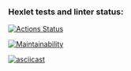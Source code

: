 ### Hexlet tests and linter status:
[![Actions Status](https://github.com/shelser/frontend-project-44/actions/workflows/hexlet-check.yml/badge.svg)](https://github.com/shelser/frontend-project-44/actions)

[![Maintainability](https://api.codeclimate.com/v1/badges/b60337d0fc0e38882e64/maintainability)](https://codeclimate.com/github/shelser/frontend-project-44/maintainability)

[![asciicast](https://asciinema.org/a/9xzmiEQrqm6mHFwoi4ftzAJkk.svg)](https://asciinema.org/a/9xzmiEQrqm6mHFwoi4ftzAJkk)